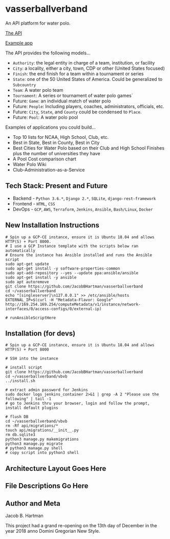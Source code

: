 # vasserballverband

An API platform for water polo.

[The API](http://www.wasserballver.band/api)

[Example app](http://www.wasserballver.band)



The API provides the following models...
* `Authority`: the legal entity in charge of a team, institution, or facility
* `City`: a locality, either a city, town, CDP or other (United States focused)
* `Finish`: the end finish for a team within a tournament or series
* `State`: one of the 50 United States of America. Could be generalized to `Subcountry`
* `Team`: A water polo team
* `Tournament`: A series or tournament of water polo games`
* Future: `Game`: an individual match of water polo
* Future: `People`: Including players, coaches, administrators, officials, etc.
* Future: `City`, `State`, and `County` could be condensed to `Place`.
* Future: `Pool`: A water polo pool

Examples of applications you could build...
- Top 10 lists for NCAA, High School, Club, etc.
- Best in State, Best in County, Best in City
- Best Cities for Water Polo based on their Club and High School Finishes plus the number of universities they have
- A Pool Cost comparison chart
- Water Polo Wiki
- Club-Administration-as-a-Service


## Tech Stack: Present and Future
* Backend  - `Python 3.6.*`, `Django 2.*`, `SQLite`, `django-rest-framework`
* Frontend - `HTML`, `CSS`
* DevOps   - `GCP`, `AWS`, `Terraform`, `Jenkins`, `Ansible`, `Bash/Linux`, `Docker`

## New Installation Instructions
```
# Spin up a GCP-CE instance, ensure it is Ubuntu 18.04 and allows HTTP(S) + Port 8000.
# I use a GCP Instance template with the scripts below ran automatically
# Ensure the instance has Ansible installed and runs the Ansible
script
sudo apt-get update
sudo apt-get install -y software-properties-common
sudo apt-add-repository --yes --update ppa:ansible/ansible
sudo apt-get install -y ansible
sudo apt autoremove
git clone https://github.com/JacobBHartman/vasserballverband
cd ~/vasserballverband
echo "[singleserver]\n127.0.0.1" >> /etc/ansible/hosts
EXTERNAL_IP=$(curl -H "Metadata-Flavor: Google" http://169.254.169.254/computeMetadata/v1/instance/network-interfaces/0/access-configs/0/external-ip)

# runAnsibleScriptHere
```


## Installation (for devs)
```
# Spin up a GCP-CE instance, ensure it is Ubuntu 18.04 and allows HTTP(S) + Port 8000

# SSH into the instance

# install script
git clone https://github.com/JacobBHartman/vasserballverband
cd ~/vasserballverband/vbvb
../install.sh

# extract admin password for Jenkins
sudo docker logs jenkins_container 2>&1 | grep -A 2 "Please use the following" | tail -1
# go to Jenkins thru your browser, login and follow the prompt, install default plugins

# flush DB
cd ~/vasserballverband/vbvb
rm -Rf api/migrations/*
touch api/migrations/__init__.py
rm db.sqlite3
python3 manage.py makemigrations
python3 manage.py migrate
# python3 manage.py shell
# copy script into python3 shell
```

## Architecture Layout Goes Here

## File Descriptions Go Here


## Author and Meta
Jacob B. Hartman

This project had a grand re-opening on the 13th day of December in the year 2018 anno Domini Gregorian New Style.

